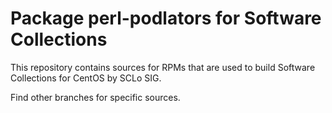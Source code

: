 # Package perl-podlators for Software Collections

This repository contains sources for RPMs that are used
to build Software Collections for CentOS by SCLo SIG.

Find other branches for specific sources.
